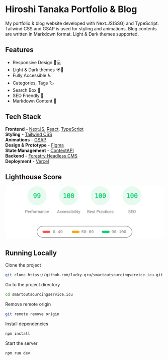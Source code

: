 # Hiroshi Tanaka Portfolio & Blog

My portfolio & blog website developed with Next.JS(SSG) and TypeScript. Tailwind CSS and GSAP is used for styling and animations. Blog contents are written in Markdown format. Light & Dark themes supported.

## Features

- Responsive Design 📱💻
- Light & Dark themes ☀️🌙
- Fully Accessible ♿️
- Categories, Tags 🏷
- Search Box 👀
- SEO Friendly 🔎
- Markdown Content 📰

## Tech Stack

**Frontend** - [NextJS](https://nextjs.org/), [React](https://reactjs.org/), [TypeScript](https://www.typescriptlang.org/)  
**Styling** - [Tailwind CSS](https://tailwindcss.com/)  
**Animations** - [GSAP](https://greensock.com/)  
**Design & Prototype** - [Figma](https://figma.com/)  
**State Management** - [ContextAPI](https://reactjs.org/docs/context.html)  
**Backend** - [Forestry Headless CMS](https://forestry.io/)  
**Deployment** - [Vercel](https://vercel.com/)

## Lighthouse Score

<p align="center">
  <a href="https://pagespeed.web.dev/report?url=https%3A%2F%2Fsmartoutsourcingservice.icu%2F&form_factor=desktop">
    <img width="710" alt="Hiroshi Tanaka Portfolio Website Lighthouse Score" src="public/lighthouse-result.svg">
  <a>
</p>

## Running Locally

Clone the project

```bash
git clone https://github.com/lucky-gru/smartoutsourcingservice.icu.git
```

Go to the project directory

```bash
cd smartoutsourcingservice.icu
```

Remove remote origin

```bash
git remote remove origin
```

Install dependencies

```bash
npm install
```

Start the server

```bash
npm run dev
```